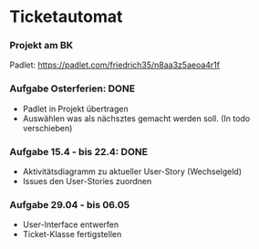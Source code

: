 # Ticketautomat 
### Projekt am BK

Padlet: https://padlet.com/friedrich35/n8aa3z5aeoa4r1f

### Aufgabe Osterferien: DONE
- Padlet in Projekt übertragen
- Auswählen was als nächsztes gemacht werden soll. (In todo verschieben)

### Aufgabe 15.4 - bis 22.4:  DONE
- Aktivitätsdiagramm zu aktueller User-Story (Wechselgeld)
- Issues den User-Stories zuordnen

### Aufgabe 29.04 - bis 06.05
- User-Interface entwerfen
- Ticket-Klasse fertigstellen
